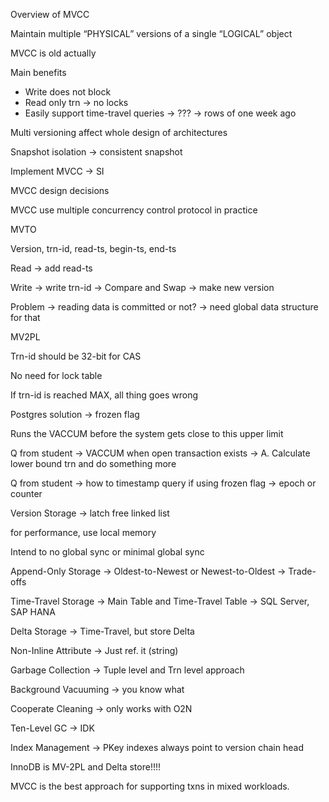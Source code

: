 Overview of MVCC

Maintain multiple “PHYSICAL” versions of a single “LOGICAL” object

MVCC is old actually

Main benefits

* Write does not block
* Read only trn -> no locks
* Easily support time-travel queries -> ??? -> rows of one week ago

Multi versioning affect whole design of architectures

Snapshot isolation -> consistent snapshot

Implement MVCC -> SI

MVCC design decisions

MVCC use multiple concurrency control protocol in practice

MVTO

Version, trn-id, read-ts, begin-ts, end-ts

Read -> add read-ts

Write -> write trn-id -> Compare and Swap -> make new version

Problem -> reading data is committed or not? -> need global data structure for that

MV2PL

Trn-id should be 32-bit for CAS

No need for lock table

If trn-id is reached MAX, all thing goes wrong

Postgres solution -> frozen flag

Runs the VACCUM before the system gets close to this upper limit

Q from student -> VACCUM when open transaction exists -> A. Calculate lower bound trn and do something more

Q from student -> how to timestamp query if using frozen flag -> epoch or counter

Version Storage -> latch free linked list

for performance, use local memory

Intend to no global sync or minimal global sync

Append-Only Storage -> Oldest-to-Newest or Newest-to-Oldest -> Trade-offs

Time-Travel Storage -> Main Table and Time-Travel Table -> SQL Server, SAP HANA

Delta Storage -> Time-Travel, but store Delta

Non-Inline Attribute -> Just ref. it (string)

Garbage Collection -> Tuple level and Trn level approach

Background Vacuuming -> you know what

Cooperate Cleaning -> only works with O2N

Ten-Level GC -> IDK

Index Management -> PKey indexes always point to version chain head

InnoDB is MV-2PL and Delta store!!!!

MVCC is the best approach for supporting txns in mixed workloads. 
